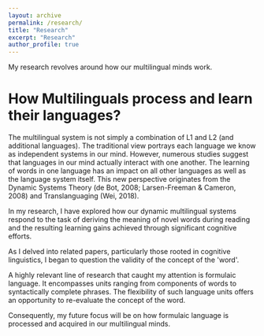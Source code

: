 ```yaml
---
layout: archive
permalink: /research/
title: "Research"
excerpt: "Research"
author_profile: true
---
```


My research revolves around how our multilingual minds work.

How Multilinguals process and learn their languages? 
======
The multilingual system is not simply a combination of L1 and L2 (and additional languages). The traditional view portrays each language we know as independent systems in our mind. However, numerous studies suggest that languages in our mind actually interact with one another. The learning of words in one language has an impact on all other languages as well as the language system itself. This new perspective originates from the Dynamic Systems Theory (de Bot, 2008; Larsen-Freeman & Cameron, 2008) and Translanguaging (Wei, 2018).

In my research, I have explored how our dynamic multilingual systems respond to the task of deriving the meaning of novel words during reading and the resulting learning gains achieved through significant cognitive efforts. 

As I delved into related papers, particularly those rooted in cognitive linguistics, I began to question the validity of the concept of the 'word'.

A highly relevant line of research that caught my attention is formulaic language. It encompasses units ranging from components of words to syntactically complete phrases. The flexibility of such language units offers an opportunity to re-evaluate the concept of the word. 

Consequently, my future focus will be on how formulaic language is processed and acquired in our multilingual minds.
